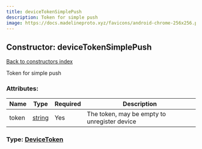 ```yaml
---
title: deviceTokenSimplePush
description: Token for simple push
image: https://docs.madelineproto.xyz/favicons/android-chrome-256x256.png
---
```

## Constructor: deviceTokenSimplePush  
[Back to constructors index](index.md)



Token for simple push

### Attributes:

| Name     |    Type       | Required | Description |
|----------|---------------|----------|-------------|
|token|[string](../types/string.md) | Yes|The token, may be empty to unregister device|



### Type: [DeviceToken](../types/DeviceToken.md)


